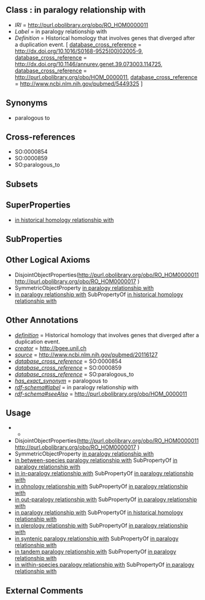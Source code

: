 
## Class : in paralogy relationship with

 * *IRI* = http://purl.obolibrary.org/obo/RO_HOM0000011
 * *Label* = in paralogy relationship with
 * *Definition* = Historical homology that involves genes that diverged after a duplication event. [ [database_cross_reference](../../ef/oboInOwl#hasDbXref.md) = http://dx.doi.org/10.1016/S0168-9525(00)02005-9, [database_cross_reference](../../ef/oboInOwl#hasDbXref.md) = http://dx.doi.org/10.1146/annurev.genet.39.073003.114725, [database_cross_reference](../../ef/oboInOwl#hasDbXref.md) = http://purl.obolibrary.org/obo/HOM_0000011, [database_cross_reference](../../ef/oboInOwl#hasDbXref.md) = http://www.ncbi.nlm.nih.gov/pubmed/5449325 ]

## Synonyms

 * paralogous to

## Cross-references

 * SO:0000854
 * SO:0000859
 * SO:paralogous_to

## Subsets


## SuperProperties

 * [in historical homology relationship with](../../RO/07/RO_HOM0000007.md)

## SubProperties


## Other Logical Axioms

 * DisjointObjectProperties(<http://purl.obolibrary.org/obo/RO_HOM0000011> <http://purl.obolibrary.org/obo/RO_HOM0000017> )
 * SymmetricObjectProperty [in paralogy relationship with](../../RO/11/RO_HOM0000011.md)
 * [in paralogy relationship with](../../RO/11/RO_HOM0000011.md) SubPropertyOf [in historical homology relationship with](../../RO/07/RO_HOM0000007.md)

## Other Annotations

 * *[definition](../../IAO/15/IAO_0000115.md)* = Historical homology that involves genes that diverged after a duplication event.
 * *[creator](../../or/creator.md)* = http://bgee.unil.ch
 * *[source](../../ce/source.md)* = http://www.ncbi.nlm.nih.gov/pubmed/20116127
 * *[database_cross_reference](../../ef/oboInOwl#hasDbXref.md)* = SO:0000854
 * *[database_cross_reference](../../ef/oboInOwl#hasDbXref.md)* = SO:0000859
 * *[database_cross_reference](../../ef/oboInOwl#hasDbXref.md)* = SO:paralogous_to
 * *[has_exact_synonym](../../ym/oboInOwl#hasExactSynonym.md)* = paralogous to
 * *[rdf-schema#label](../../el/rdf-schema#label.md)* = in paralogy relationship with
 * *[rdf-schema#seeAlso](../../so/rdf-schema#seeAlso.md)* = http://purl.obolibrary.org/obo/HOM_0000011

## Usage

 * -
 * DisjointObjectProperties(<http://purl.obolibrary.org/obo/RO_HOM0000011> <http://purl.obolibrary.org/obo/RO_HOM0000017> )
 * SymmetricObjectProperty [in paralogy relationship with](../../RO/11/RO_HOM0000011.md)
 * [in between-species paralogy relationship with](../../RO/50/RO_HOM0000050.md) SubPropertyOf [in paralogy relationship with](../../RO/11/RO_HOM0000011.md)
 * [in in-paralogy relationship with](../../RO/23/RO_HOM0000023.md) SubPropertyOf [in paralogy relationship with](../../RO/11/RO_HOM0000011.md)
 * [in ohnology relationship with](../../RO/22/RO_HOM0000022.md) SubPropertyOf [in paralogy relationship with](../../RO/11/RO_HOM0000011.md)
 * [in out-paralogy relationship with](../../RO/24/RO_HOM0000024.md) SubPropertyOf [in paralogy relationship with](../../RO/11/RO_HOM0000011.md)
 * [in paralogy relationship with](../../RO/11/RO_HOM0000011.md) SubPropertyOf [in historical homology relationship with](../../RO/07/RO_HOM0000007.md)
 * [in plerology relationship with](../../RO/69/RO_HOM0000069.md) SubPropertyOf [in paralogy relationship with](../../RO/11/RO_HOM0000011.md)
 * [in syntenic paralogy relationship with](../../RO/12/RO_HOM0000012.md) SubPropertyOf [in paralogy relationship with](../../RO/11/RO_HOM0000011.md)
 * [in tandem paralogy relationship with](../../RO/55/RO_HOM0000055.md) SubPropertyOf [in paralogy relationship with](../../RO/11/RO_HOM0000011.md)
 * [in within-species paralogy relationship with](../../RO/49/RO_HOM0000049.md) SubPropertyOf [in paralogy relationship with](../../RO/11/RO_HOM0000011.md)

## External Comments

